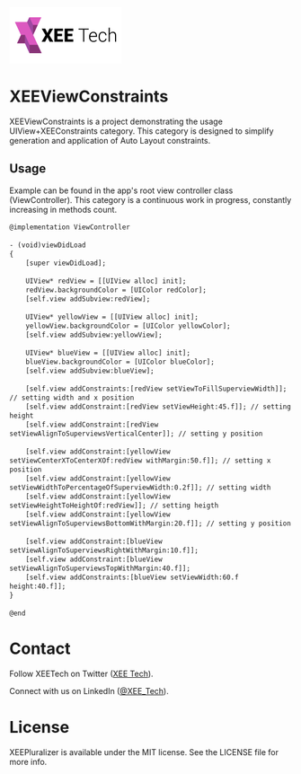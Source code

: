 ![Alt text](/images/xee_01.png)

XEEViewConstraints
==================

XEEViewConstraints is a project demonstrating the usage UIView+XEEConstraints category. 
This category is designed to simplify generation and application of Auto Layout constraints. 

Usage
------------------

Example can be found in the app's root view controller class (ViewController). 
This category is a continuous work in progress, constantly increasing in methods count. 


```objc
@implementation ViewController

- (void)viewDidLoad
{
    [super viewDidLoad];
    
    UIView* redView = [[UIView alloc] init];
    redView.backgroundColor = [UIColor redColor];
    [self.view addSubview:redView];

    UIView* yellowView = [[UIView alloc] init];
    yellowView.backgroundColor = [UIColor yellowColor];
    [self.view addSubview:yellowView];
    
    UIView* blueView = [[UIView alloc] init];
    blueView.backgroundColor = [UIColor blueColor];
    [self.view addSubview:blueView];
    
    [self.view addConstraints:[redView setViewToFillSuperviewWidth]]; // setting width and x position
    [self.view addConstraint:[redView setViewHeight:45.f]]; // setting height
    [self.view addConstraint:[redView setViewAlignToSuperviewsVerticalCenter]]; // setting y position
    
    [self.view addConstraint:[yellowView setViewCenterXToCenterXOf:redView withMargin:50.f]]; // setting x position
    [self.view addConstraint:[yellowView setViewWidthToPercentageOfSuperviewWidth:0.2f]]; // setting width
    [self.view addConstraint:[yellowView setViewHeightToHeightOf:redView]]; // setting heigth
    [self.view addConstraint:[yellowView setViewAlignToSuperviewsBottomWithMargin:20.f]]; // setting y position

    [self.view addConstraint:[blueView setViewAlignToSuperviewsRightWithMargin:10.f]];
    [self.view addConstraint:[blueView setViewAlignToSuperviewsTopWithMargin:40.f]];
    [self.view addConstraints:[blueView setViewWidth:60.f height:40.f]];
}

@end
```

Contact
================

Follow XEETech on Twitter (<a href="https://twitter.com/XEE_Tech">XEE Tech</a>).

Connect with us on LinkedIn (<a href="http://www.linkedin.com/company/xee-tech">@XEE_Tech</a>).


License
================
XEEPluralizer is available under the MIT license. See the LICENSE file for more info.
